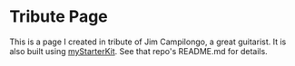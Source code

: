 # Tribute Page

This is a page I created in tribute of Jim Campilongo, a great guitarist. It is also built using [myStarterKit](https://github.com/danieldrasdo/myStarterKit). See that repo's README.md for details.
